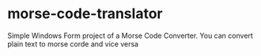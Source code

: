 # morse-code-translator
 Simple Windows Form project of a Morse Code Converter. You can convert plain text to morse corde and vice versa
